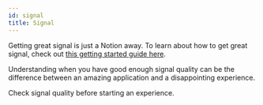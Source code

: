 ```yaml
---
id: signal
title: Signal
---
```


Getting great signal is just a Notion away. To learn about how to get great signal, check out [this getting started guide here](https://support.neurosity.co/hc/en-us/sections/360007270652-Getting-started).

Understanding when you have good enough signal quality can be the difference between an amazing application and a disappointing experience. 

Check signal quality before starting an experience. 
